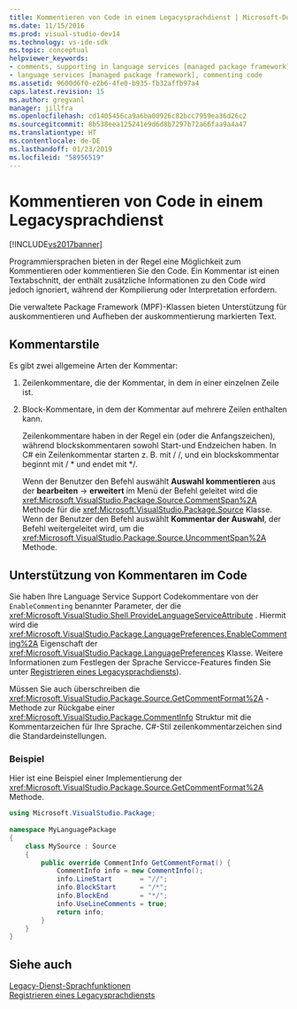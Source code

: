 ```yaml
---
title: Kommentieren von Code in einem Legacysprachdienst | Microsoft-Dokumentation
ms.date: 11/15/2016
ms.prod: visual-studio-dev14
ms.technology: vs-ide-sdk
ms.topic: conceptual
helpviewer_keywords:
- comments, supporting in language services [managed package framework]
- language services [managed package framework], commenting code
ms.assetid: 9600d6f0-e2b6-4fe0-b935-fb32affb97a4
caps.latest.revision: 15
ms.author: gregvanl
manager: jillfra
ms.openlocfilehash: cd1405456ca9a6ba00926c82bcc7959ea36d26c2
ms.sourcegitcommit: 8b538eea125241e9d6d8b7297b72a66faa9a4a47
ms.translationtype: HT
ms.contentlocale: de-DE
ms.lasthandoff: 01/23/2019
ms.locfileid: "58956519"
---
```

# <a name="commenting-code-in-a-legacy-language-service"></a>Kommentieren von Code in einem Legacysprachdienst
[!INCLUDE[vs2017banner](../../includes/vs2017banner.md)]

Programmiersprachen bieten in der Regel eine Möglichkeit zum Kommentieren oder kommentieren Sie den Code. Ein Kommentar ist einen Textabschnitt, der enthält zusätzliche Informationen zu den Code wird jedoch ignoriert, während der Kompilierung oder Interpretation erfordern.  
  
 Die verwaltete Package Framework (MPF)-Klassen bieten Unterstützung für auskommentieren und Aufheben der auskommentierung markierten Text.  
  
## <a name="comment-styles"></a>Kommentarstile  
 Es gibt zwei allgemeine Arten der Kommentar:  
  
1. Zeilenkommentare, die der Kommentar, in dem in einer einzelnen Zeile ist.  
  
2. Block-Kommentare, in dem der Kommentar auf mehrere Zeilen enthalten kann.  
  
   Zeilenkommentare haben in der Regel ein (oder die Anfangszeichen), während blockskommentaren sowohl Start-und Endzeichen haben. In C# ein Zeilenkommentar starten z. B. mit / /, und ein blockskommentar beginnt mit / * und endet mit \*/.  
  
   Wenn der Benutzer den Befehl auswählt **Auswahl kommentieren** aus der **bearbeiten** -> **erweitert** im Menü der Befehl geleitet wird die <xref:Microsoft.VisualStudio.Package.Source.CommentSpan%2A> Methode für die <xref:Microsoft.VisualStudio.Package.Source> Klasse. Wenn der Benutzer den Befehl auswählt **Kommentar der Auswahl**, der Befehl weitergeleitet wird, um die <xref:Microsoft.VisualStudio.Package.Source.UncommentSpan%2A> Methode.  
  
## <a name="supporting-code-comments"></a>Unterstützung von Kommentaren im Code  
 Sie haben Ihre Language Service Support Codekommentare von der `EnableCommenting` benannter Parameter, der die <xref:Microsoft.VisualStudio.Shell.ProvideLanguageServiceAttribute> . Hiermit wird die <xref:Microsoft.VisualStudio.Package.LanguagePreferences.EnableCommenting%2A> Eigenschaft der <xref:Microsoft.VisualStudio.Package.LanguagePreferences> Klasse. Weitere Informationen zum Festlegen der Sprache Servicce-Features finden Sie unter [Registrieren eines Legacysprachdiensts](../../extensibility/internals/registering-a-legacy-language-service1.md)).  
  
 Müssen Sie auch überschreiben die <xref:Microsoft.VisualStudio.Package.Source.GetCommentFormat%2A> -Methode zur Rückgabe einer <xref:Microsoft.VisualStudio.Package.CommentInfo> Struktur mit die Kommentarzeichen für Ihre Sprache. C#-Stil zeilenkommentarzeichen sind die Standardeinstellungen.  
  
### <a name="example"></a>Beispiel  
 Hier ist eine Beispiel einer Implementierung der <xref:Microsoft.VisualStudio.Package.Source.GetCommentFormat%2A> Methode.  
  
```csharp  
using Microsoft.VisualStudio.Package;  
  
namespace MyLanguagePackage  
{  
    class MySource : Source  
    {  
        public override CommentInfo GetCommentFormat() {  
            CommentInfo info = new CommentInfo();  
            info.LineStart       = "//";  
            info.BlockStart      = "/*";  
            info.BlockEnd        = "*/";  
            info.UseLineComments = true;  
            return info;  
        }  
    }  
}  
```  
  
## <a name="see-also"></a>Siehe auch  
 [Legacy-Dienst-Sprachfunktionen](../../extensibility/internals/legacy-language-service-features1.md)   
 [Registrieren eines Legacysprachdiensts](../../extensibility/internals/registering-a-legacy-language-service1.md)
